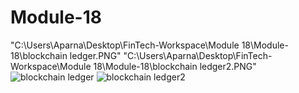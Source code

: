 # Module-18
"C:\Users\Aparna\Desktop\FinTech-Workspace\Module 18\Module-18\blockchain ledger.PNG"
"C:\Users\Aparna\Desktop\FinTech-Workspace\Module 18\Module-18\blockchain ledger2.PNG"
![blockchain ledger](https://user-images.githubusercontent.com/89206387/147902308-33cc0ccb-ea96-4e03-bd0b-881819c66691.PNG)
![blockchain ledger2](https://user-images.githubusercontent.com/89206387/147902318-1de4c7fd-bce8-4db0-9f32-0ffac6a9b97a.PNG)
